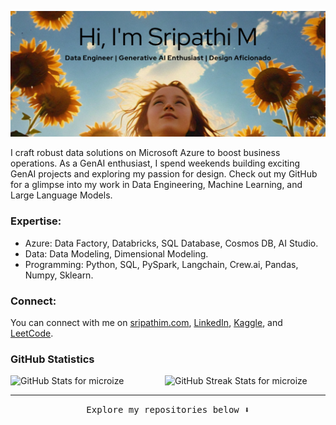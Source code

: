 <p align="center">
  <img src="sripathi_data_engineer_header_img_1.png" alt="Sripathi Data Engineer Header Image">
</p>

I craft robust data solutions on Microsoft Azure to boost business operations. As a GenAI enthusiast, I spend weekends building exciting GenAI projects and exploring my passion for design. Check out my GitHub for a glimpse into my work in Data Engineering, Machine Learning, and Large Language Models.

### Expertise:

- Azure: Data Factory, Databricks, SQL Database, Cosmos DB, AI Studio.
- Data: Data Modeling, Dimensional Modeling.
- Programming: Python, SQL, PySpark, Langchain, Crew.ai, Pandas, Numpy, Sklearn.

### Connect:
You can connect with me on [sripathim.com](https://sripathim.com/), [LinkedIn](https://www.linkedin.com/in/sripathi-mohanasundaram/), [Kaggle](https://www.kaggle.com/microize), and [LeetCode](https://www.leetcode.com/3sripathi).

### GitHub Statistics

<div style="display: flex; flex-direction: row;">
<img style="height: auto; width: 49%;" src="https://github-readme-stats.vercel.app/api?username=microize&show_icons=true&title_color=010100&icon_color=010100&text_color=010100&bg_color=f7df1e&locale=en&hide_border=true" alt="GitHub Stats for microize" />
<img style="height: auto; width: 49%;" src="https://github-readme-streak-stats.herokuapp.com/?user=microize&theme=Javascript" alt="GitHub Streak Stats for microize" />
</div>

---

<p align="center"><samp>Explore my repositories below ⬇️</samp></p>
